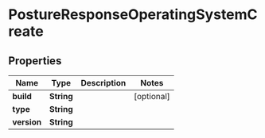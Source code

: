 

# PostureResponseOperatingSystemCreate


## Properties

| Name | Type | Description | Notes |
|------------ | ------------- | ------------- | -------------|
|**build** | **String** |  |  [optional] |
|**type** | **String** |  |  |
|**version** | **String** |  |  |




